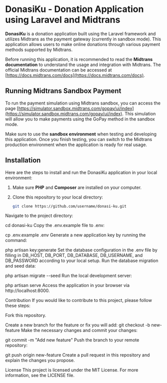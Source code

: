 # DonasiKu - Donation Application using Laravel and Midtrans

**DonasiKu** is a donation application built using the Laravel framework and utilizes Midtrans as the payment gateway (currently in sandbox mode). This application allows users to make online donations through various payment methods supported by Midtrans.

Before running this application, it is recommended to read the **Midtrans documentation** to understand the usage and integration with Midtrans. The official Midtrans documentation can be accessed at [https://docs.midtrans.com/docs](https://docs.midtrans.com/docs).

## Running Midtrans Sandbox Payment

To run the payment simulation using Midtrans sandbox, you can access the page [https://simulator.sandbox.midtrans.com/gopay/ui/index](https://simulator.sandbox.midtrans.com/gopay/ui/index). This simulation will allow you to make payments using the GoPay method in the sandbox mode.

Make sure to use the **sandbox environment** when testing and developing this application. Once you finish testing, you can switch to the Midtrans production environment when the application is ready for real usage.

## Installation

Here are the steps to install and run the DonasiKu application in your local environment:

1. Make sure **PHP** and **Composer** are installed on your computer.

2. Clone this repository to your local directory:
   ```bash
   git clone https://github.com/username/donasi-ku.git
Navigate to the project directory:

cd donasi-ku
Copy the .env.example file to .env:

cp .env.example .env
Generate a new application key by running the command:

php artisan key:generate
Set the database configuration in the .env file by filling in DB_HOST, DB_PORT, DB_DATABASE, DB_USERNAME, and DB_PASSWORD according to your local setup.
Run the database migration and seed data:

php artisan migrate --seed
Run the local development server:

php artisan serve
Access the application in your browser via http://localhost:8000.

Contribution
If you would like to contribute to this project, please follow these steps:

Fork this repository.

Create a new branch for the feature or fix you will add:
git checkout -b new-feature
Make the necessary changes and commit your changes:

git commit -m "Add new feature"
Push the branch to your remote repository:

git push origin new-feature
Create a pull request in this repository and explain the changes you propose.

License
This project is licensed under the MIT License. For more information, see the LICENSE file.
